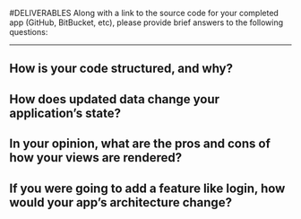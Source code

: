 #DELIVERABLES
Along with a link to the source code for your completed app (GitHub, BitBucket, etc), please provide brief answers to the following questions: 
________

## How is your code structured, and why? 

## How does updated data change your application’s state? 

## In your opinion, what are the pros and cons of how your views are rendered? 

## If you were going to add a feature like login, how would your app’s architecture change? 

